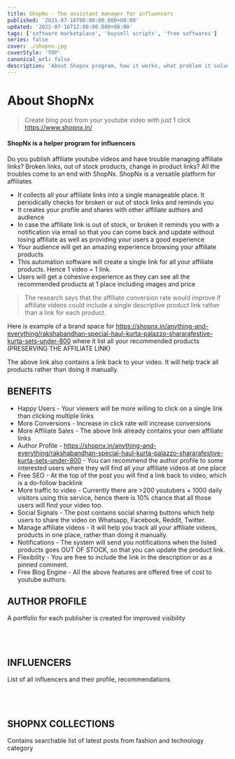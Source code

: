 ```yaml
---
title: ShopNx - The assistant manager for influencers
published: '2021-07-16T00:00:00.000+08:00'
updated: '2021-07-16T12:00:00.000+08:00'
tags: ['software marketplace', 'buysell scripts', 'free softwares']
series: false
cover: ./shopnx.jpg
coverStyle: 'TOP'
canonical_url: false
description: 'About Shopnx program, how it works, what problem it solves'
---
```


# About ShopNx

> Create blog post from your youtube video with just 1 click
> https://www.shopnx.in/

#### ShopNx is a helper program for influencers

Do you publish affiliate youtube videos and have trouble managing affiliate links? Broken links, out of stock products, change in product links? All the troubles come to an end with ShopNx. ShopNx is a versatile platform for affiliates

- It collects all your affiliate links into a single manageable place. It periodically checks for broken or out of stock links and reminds you
- It creates your profile and shares with other affiliate authors and audience
- In case the affiliate link is out of stock, or broken it reminds you with a notification via email so that you can come back and update without losing affiliate as well as providing your users a good experience
- Your audience will get an amazing experience browsing your affiliate products
- This automation software will create a single link for all your affiliate products. Hence 1 video = 1 link.
- Users will get a cohesive experience as they can see all the recommended products at 1 place including images and price

> The research says that the affiliate conversion rate would improve if affiliate videos could include a single descriptive product link rather than a link for each product.

Here is example of a brand space for https://shopnx.in/anything-and-everything/rakshabandhan-special-haul-kurta-palazzo-shararafestive-kurta-sets-under-800 where it list all your recommended products (PRESERVING THE AFFILIATE LINK)

The above link also contains a link back to your video. It will help track all products rather than doing it manually.

## BENEFITS

- Happy Users - Your viewers will be more willing to click on a single link than clicking multiple links
- More Conversions - Increase in click rate will increase conversions
- More Affiliate Sales - The above link already contains your own affiliate links
- Author Profile - https://shopnx.in/anything-and-everything/rakshabandhan-special-haul-kurta-palazzo-shararafestive-kurta-sets-under-800 - You can recommend the author profile to some interested users where they will find all your affiliate videos at one place
- Free SEO - At the top of the post you will find a link back to video, which is a do-follow backlink
- More traffic to video - Currently there are >200 youtubers + 1000 daily visitors using this service, hence there is 10% chance that all those users will find your video too.
- Social Signals - The post contains social sharing buttons which help users to share the video on Whatsapp, Facebook, Reddit, Twitter.
- Manage affiliate videos - It will help you track all your affiliate videos, products in one place, rather than doing it manually.
- Notifications - The system will send you notifications when the listed products goes OUT OF STOCK, so that you can update the product link.
- Flexibility - You are free to include the link in the description or as a pinned comment.
- Free Blog Engine - All the above features are offered free of cost to youtube authors.

## AUTHOR PROFILE

A portfolio for each publisher is created for improved visibility
<br/>
<br/>
<ImgZoom src="/shopnx-the-assistant-manager-for-influencers/shopnx-author-profile.jpg" alt="/shopnx-the-assistant-manager-for-influencers/shopnx-author-profile.jpg" class="h-full object-cover"></ImgZoom>
<br/>
<br/>

<!-- <g-image src="~/" all="" width="500"/> -->

## INFLUENCERS

List of all influencers and their profile, recommendations
<br/>
<br/>
<ImgZoom src="/shopnx-the-assistant-manager-for-influencers/shopnx-influencers.jpg" alt="/shopnx-the-assistant-manager-for-influencers/shopnx-influencers.jpg" class="h-full object-cover"></ImgZoom>
<br/>
<br/>

<!-- <g-image src="~./shopnx-influencers.jpg" all="" width="500"/> -->

## SHOPNX COLLECTIONS

Contains searchable list of latest posts from fashion and technology category
<br/>
<br/>
<ImgZoom src="/shopnx-the-assistant-manager-for-influencers/shopnx-collections.jpg" alt="/shopnx-the-assistant-manager-for-influencers/shopnx-collections.jpg" class="h-full object-cover"></ImgZoom>

<!-- <g-image src="~/uploads/shopnx-collections.jpg" all="" width="500"/> -->
